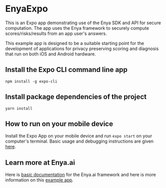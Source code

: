 # EnyaExpo

This is an Expo app demonstrating use of the Enya SDK and API for secure computation. The app uses the Enya framework to securely compute scores/risks/results from an app user's answers. 

This example app is designed to be a suitable starting point for the development of applications for privacy preserving scoring and diagnosis that run on both iOS and Android hardware. 

## Install the Expo CLI command line app

`npm install -g expo-cli`

## Install package dependencies of the project

`yarn install`

## How to run on your mobile device

Install the Expo App on your mobile device and run `expo start` on your computer's terminal. Basic usage and debugging instructions are given [here](https://docs.expo.io/versions/latest).

## Learn more at Enya.ai

Here is [basic documentation](https://www.enya.ai/doc_start.html) for the Enya.ai framework and here is more information on this [example app](https://www.enya.ai/doc_app.html).
